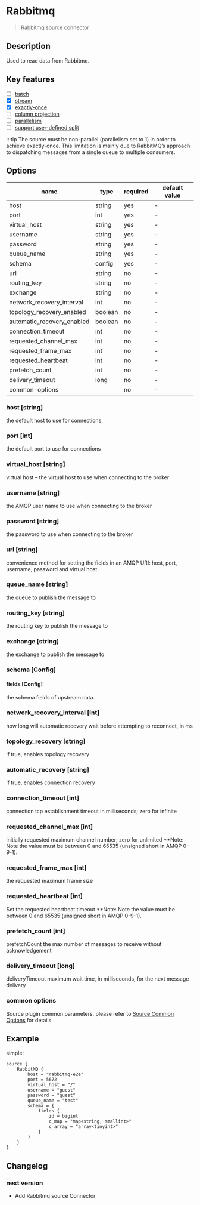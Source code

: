# Rabbitmq

> Rabbitmq source connector

## Description

Used to read data from Rabbitmq.

## Key features

- [ ] [batch](../../concept/connector-v2-features.md)
- [x] [stream](../../concept/connector-v2-features.md)
- [x] [exactly-once](../../concept/connector-v2-features.md)
- [ ] [column projection](../../concept/connector-v2-features.md)
- [ ] [parallelism](../../concept/connector-v2-features.md)
- [ ] [support user-defined split](../../concept/connector-v2-features.md)

:::tip
The source must be non-parallel (parallelism set to 1) in order to achieve exactly-once. This limitation is mainly due to RabbitMQ’s approach to dispatching messages from a single queue to multiple consumers.

## Options

|            name            |  type   | required | default value |
|----------------------------|---------|----------|---------------|
| host                       | string  | yes      | -             |
| port                       | int     | yes      | -             |
| virtual_host               | string  | yes      | -             |
| username                   | string  | yes      | -             |
| password                   | string  | yes      | -             |
| queue_name                 | string  | yes      | -             |
| schema                     | config  | yes      | -             |
| url                        | string  | no       | -             |
| routing_key                | string  | no       | -             |
| exchange                   | string  | no       | -             |
| network_recovery_interval  | int     | no       | -             |
| topology_recovery_enabled  | boolean | no       | -             |
| automatic_recovery_enabled | boolean | no       | -             |
| connection_timeout         | int     | no       | -             |
| requested_channel_max      | int     | no       | -             |
| requested_frame_max        | int     | no       | -             |
| requested_heartbeat        | int     | no       | -             |
| prefetch_count             | int     | no       | -             |
| delivery_timeout           | long    | no       | -             |
| common-options             |         | no       | -             |

### host [string]

the default host to use for connections

### port [int]

the default port to use for connections

### virtual_host [string]

virtual host – the virtual host to use when connecting to the broker

### username [string]

the AMQP user name to use when connecting to the broker

### password [string]

the password to use when connecting to the broker

### url [string]

convenience method for setting the fields in an AMQP URI: host, port, username, password and virtual host

### queue_name [string]

the queue to publish the message to

### routing_key [string]

the routing key to publish the message to

### exchange [string]

the exchange to publish the message to

### schema [Config]

#### fields [Config]

the schema fields of upstream data.

### network_recovery_interval [int]

how long will automatic recovery wait before attempting to reconnect, in ms

### topology_recovery [string]

if true, enables topology recovery

### automatic_recovery [string]

if true, enables connection recovery

### connection_timeout [int]

connection tcp establishment timeout in milliseconds; zero for infinite

### requested_channel_max [int]

initially requested maximum channel number; zero for unlimited
**Note: Note the value must be between 0 and 65535 (unsigned short in AMQP 0-9-1).

### requested_frame_max [int]

the requested maximum frame size

### requested_heartbeat [int]

Set the requested heartbeat timeout
**Note: Note the value must be between 0 and 65535 (unsigned short in AMQP 0-9-1).

### prefetch_count [int]

prefetchCount the max number of messages to receive without acknowledgement

### delivery_timeout [long]

deliveryTimeout maximum wait time, in milliseconds, for the next message delivery

### common options

Source plugin common parameters, please refer to [Source Common Options](common-options.md) for details

## Example

simple:

```hocon
source {
    RabbitMQ {
        host = "rabbitmq-e2e"
        port = 5672
        virtual_host = "/"
        username = "guest"
        password = "guest"
        queue_name = "test"
        schema = {
            fields {
                id = bigint
                c_map = "map<string, smallint>"
                c_array = "array<tinyint>"
            }
        }
    }
}
```

## Changelog

### next version

- Add Rabbitmq source Connector

